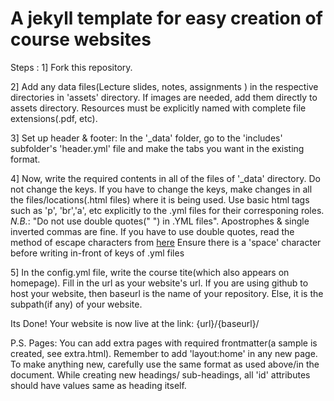 # A jekyll template for easy creation of course websites

Steps :
1] Fork this repository. 

2] Add any data files(Lecture slides, notes, assignments ) in the respective directories in 'assets' directory. If images are needed, add them directly to assets directory. 
Resources must be explicitly named with complete file extensions(.pdf, etc).

3] Set up header & footer: In the '_data' folder, go to the 'includes' subfolder's 'header.yml' file and make the tabs you want in the existing format.

4] Now, write the required contents in all of the files of '_data' directory. Do not change the keys. If you have to change the keys, make changes in all the files/locations(.html files) where it is being used.
Use basic html tags such as 'p', 'br','a', etc explicitly to the .yml files for their corresponing roles.
*N.B.*:
"Do  not use double quotes(" ") in .YML files". Apostrophes & single inverted commas are fine. If you have to use double quotes, read the method of escape characters from [here][jekyll-qoutes]
Ensure there is a 'space' character before writing in-front of keys of .yml files

5] In the config.yml file, write the course tite(which also appears on homepage). Fill in the url as your website's url. If you are using github to host your website, then baseurl is the name of your repository. Else, it is the subpath(if any) of your website.

Its Done! Your website is now live at the link: {url}/{baseurl}/ 

P.S.
Pages: You can add extra pages with required frontmatter(a sample is created, see extra.html). Remember to add 'layout:home' in any new page.
To make anything new, carefully use the same format as used above/in the document.
While creating new headings/ sub-headings, all 'id' attributes should have values same as heading itself.


[jekyll-qoutes]: https://talk.jekyllrb.com/t/how-to-use-single-quote-and-double-quote-as-part-of-title-without-escaping/2705